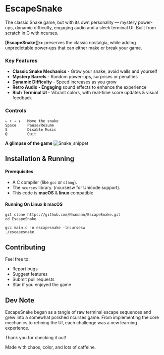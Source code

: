 # EscapeSnake
The classic Snake game, but with its own personality — mystery power-ups, dynamic difficulty, engaging audio and a sleek terminal UI. 
Built from scratch in C with ncurses.

**[EscapeSnake[]:>**  preserves the classic nostalgia, while adding unpredictable power‑ups that can either make or break your game.

### Key Features
+ **Classic Snake Mechanics** - Grow your snake, avoid walls and yourself
+ **Mystery Barrels** - Random power-ups, surprises or penalties
+ **Dynamic Difficulty** - Speed increases as you grow
+ **Retro Audio - Engaging** sound effects to enhance the experience
+ **Rich Terminal UI** - Vibrant colors, with real-time score updates & visual feedback


### Controls
```
← ↑ → ↓   Move the snake  
Space     Pause/Resume  
S         Disable Music  
Q         Quit  
```



**A glimpse of the game**
![Snake_snippet](https://github.com/user-attachments/assets/7ce25f56-516f-4dfc-bef9-ff3f0c867f0a)



## Installation & Running

#### Prerequisites
* A C compiler (like `gcc` or `clang`).
* The `ncurses` library. (ncursesw for Unicode support).
* This code is **macOS** & **linux** compatible
  
#### Running On Linux & macOS
```
git clone https://github.com/Nnamann/EscapeSnake.git
cd EscapeSnake

gcc main.c -o escapesnake -lncursesw
./escapesnake
```

## Contributing
Feel free to:

+ Report bugs
+ Suggest features
+ Submit pull requests
+ Star if you enjoyed the game


## Dev Note

EscapeSnake began as a tangle of raw terminal escape sequences and grew into a somewhat polished ncurses game. From implementing the core mechanics to refining the UI, each challenge was a new learning experience.

Thank you for checking it out!

Made with chaos, color, and lots of caffeine.


